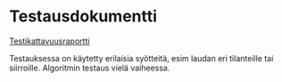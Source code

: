 # Testausdokumentti

[Testikattavuusraportti](coverage_report.txt)

Testauksessa on käytetty erilaisia syötteitä, esim laudan eri tilanteille tai siirroille.
Algoritmin testaus vielä vaiheessa.